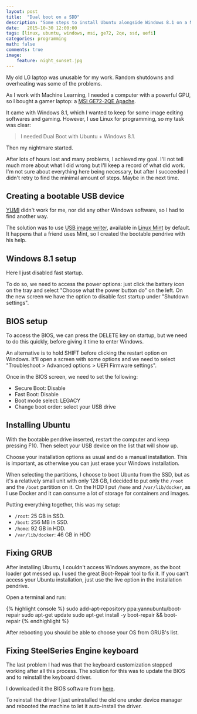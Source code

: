 ```yaml
---
layout: post  
title:  "Dual boot on a SDD"
description: "Some steps to install Ubuntu alongside Windows 8.1 on a MSI GE72 2QE laptop with a HDD + SDD setup."
date:   2015-10-30 12:00:00
tags: [linux, ubuntu, windows, msi, ge72, 2qe, ssd, uefi]
categories: programming
math: false
comments: true
image:
    feature: night_sunset.jpg
---
```


My old LG laptop was unusable for my work. Random shutdowns and  overheating was
some of the problems.

As I work with Machine Learning, I needed a computer with a powerful GPU, so I
bought a gamer laptop: a [MSI GE72-2QE Apache](http://www.msi.com/product/notebook/GE72-2QE-Apache-Pro.html#hero-overview).

It came with Windows 8.1, which I wanted to keep for some image editing
softwares and gaming. However, I use Linux for programming, so my task was clear:

> I needed Dual Boot with Ubuntu + Windows 8.1.

Then my nightmare started.

After lots of hours lost and many problems, I achieved my goal. I'll not tell much more
about what I did wrong but I'll keep a record of what did work. I'm not sure about
everything here being necessary, but after I succeeded I didn't retry to find the
minimal amount of steps. Maybe in the next time.

## Creating a bootable USB device

[YUMI](http://www.pendrivelinux.com/yumi-multiboot-usb-creator/) didn't work for me,
nor did any other Windows software, so I had to find another way.

The solution was to use [USB image writer](http://community.linuxmint.com/software/view/usb-imagewriter),
available in [Linux Mint](http://www.linuxmint.com/download.php) by default. It happens
that a friend uses Mint, so I created the bootable pendrive with his help.

## Windows 8.1 setup

Here I just disabled fast startup.

To do so, we need to access the power options: just click the battery icon on the
tray and select "Choose what the power button do" on the left. On the new screen
we have the option to disable fast startup under "Shutdown settings".

## BIOS setup

To access the BIOS, we can press the DELETE key on startup, but we need to do this
quickly, before giving it time to enter Windows.

An alternative is to hold SHIFT before clicking the restart option on Windows.
It'll open a screen with some options and we need to select "Troubleshoot > Advanced options > UEFI Firmware settings".

Once in the BIOS screen, we need to set the following:


- Secure Boot: Disable
- Fast Boot: Disable
- Boot mode select: LEGACY
- Change boot order: select your USB drive

## Installing Ubuntu

With the bootable pendrive inserted, restart the computer and keep pressing F10.
Then select your USB device on the list that will show up.

Choose your installation options as usual and do a manual installation. This is
important, as otherwise you can just erase your Windows installation.

When selecting the partitions, I choose to boot Ubuntu from the SSD, but as it's
a relatively small unit with only 128 GB, I decided to put only the `/root` and the
`/boot` partition on it. On the HDD I put `/home` and `/var/lib/docker`, as I use
Docker and it can consume a lot of storage for containers and images.

Putting everything together, this was my setup:


- `/root`: 25 GB in SSD.
- `/boot`: 256 MB in SSD.
- `/home`: 92 GB in HDD.
- `/var/lib/docker`: 46 GB in HDD

## Fixing GRUB

After installing Ubuntu, I couldn't access Windows anymore, as the boot loader
got messed up. I used the great Boot-Repair tool to fix it. If you can't access
your Ubuntu installation, just use the live option in the installation pendrive.

Open a terminal and run:

{% highlight console %}
sudo add-apt-repository ppa:yannubuntu/boot-repair
sudo apt-get update
sudo apt-get install -y boot-repair && boot-repair
{% endhighlight %}

After rebooting you should be able to choose your OS from GRUB's list.

## Fixing SteelSeries Engine keyboard

The last problem I had was that the keyboard customization stopped working after
all this process. The solution for this was to update the BIOS and to reinstall
the keyboard driver.

I downloaded it the BIOS software from [here](http://us.msi.com/support/nb/GE72-Apache-GTX-965M.html/#down-bios).

To reinstall the driver I just uninstalled the old one under device manager and
rebooted the machine to let it auto-install the driver.
